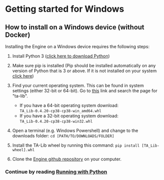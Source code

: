 # Getting started for Windows

## How to install on a Windows device (without Docker)
Installing the Engine on a Windows device requires the following steps:

1. Install Python 3 ([click here to download Python](https://www.python.org/downloads/))
2. Make sure pip is installed (Pip should be installed automatically on any version of Python that is 3 
   or above. If it is not installed on your system [click here](https://pip.pypa.io/en/stable/installing/))

3. Find your current operating system. This can be found in system settings (either 32-bit or 64-bit). Go to [this](https://www.lfd.uci.edu/~gohlke/pythonlibs/#ta-lib) link and search the page for "ta-lib".
    
    * If you have a 64-bit operating system download: `TA_Lib‑0.4.20‑cp38‑cp38‑win_amd64.whl`
    * If you have a 32-bit operating system download: `TA_Lib‑0.4.20‑cp38‑cp38‑win32.whl`

4. Open a terminal (e.g. Windows Powershell) and change to the downloads folder:
`cd [PATH/TO/DOWNLOADS/FOLDER]`

5. Install the TA-Lib wheel by running this command:
`pip install [TA_Lib-wheel].whl`

6. Clone the [Engine github repository](https://github.com/dema-trading-ai/engine) on your computer.

    
### Continue by reading [Running with Python](https://docs.dematrading.ai/getting_started/running/running_python)